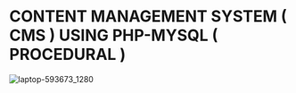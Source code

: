 # CONTENT MANAGEMENT SYSTEM ( CMS ) USING PHP-MYSQL ( PROCEDURAL )

![laptop-593673_1280](https://user-images.githubusercontent.com/59705964/162591643-95c3a51f-588f-41d2-8bd8-7a982fd6442e.jpg)
